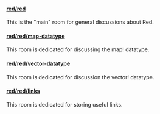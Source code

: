 #### [red/red](https://gitter.im/red/red)
This is the "main" room for general discussions about Red.

#### [red/red/map-datatype](https://gitter.im/red/red/map-datatype)
This room is dedicated for discussing the map! datatype.

#### [red/red/vector-datatype](https://gitter.im/red/red/vector-datatype)
This room is dedicated for discussion the vector! datatype.

#### [red/red/links](https://gitter.im/red/red/links)
This room is dedicated for storing useful links.